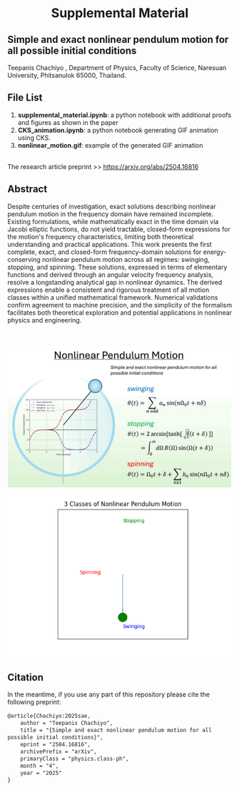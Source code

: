 <h1 align="center">Supplemental Material</h1>
<h2 aligne="center">Simple and exact nonlinear pendulum motion for all possible initial conditions</h2>
Teepanis Chachiyo <teepanisc@nu.ac.th>, Department of Physics, Faculty of Science, Naresuan University, Phitsanulok 65000, Thailand.


## File List
1. **supplemental_material.ipynb**: a python notebook with additional proofs and figures as shown in the paper
2. **CKS_animation.ipynb**: a python notebook generating GIF animation using CKS.
3. **nonlinear_motion.gif**: example of the generated GIF animation

<br>
The research article preprint >> <a href="https://arxiv.org/abs/2504.16816">https://arxiv.org/abs/2504.16816</a>

## Abstract
Despite centuries of investigation, exact solutions describing nonlinear pendulum motion in the frequency domain have remained incomplete. Existing formulations, while mathematically exact in the time domain via Jacobi elliptic functions, do not yield tractable, closed-form expressions for the motion's frequency characteristics, limiting both theoretical understanding and practical applications. This work presents the first complete, exact, and closed-form frequency-domain solutions for energy-conserving nonlinear pendulum motion across all regimes: swinging, stopping, and spinning. These solutions, expressed in terms of elementary functions and derived through an angular velocity frequency analysis, resolve a longstanding analytical gap in nonlinear dynamics. The derived expressions enable a consistent and rigorous treatment of all motion classes within a unified mathematical framework. Numerical validations confirm agreement to machine precision, and the simplicity of the formalism facilitates both theoretical exploration and potential applications in nonlinear physics and engineering.

<br>
<br>
<center><img src="CKS.gif" width="540"  alt="Pendulum Motion"></center>
<center><img src="nonlinear_motion.gif" width="540"  alt="3 Classes of Nonlinear Pedulum Motion"></center>

## Citation

In the meantime, if you use any part of this repository please cite the following preprint:

```
@article{Chachiyo:2025sae,
    author = "Teepanis Chachiyo",
    title = "{Simple and exact nonlinear pendulum motion for all possible initial conditions}",
    eprint = "2504.16816",
    archivePrefix = "arXiv",
    primaryClass = "physics.class-ph",
    month = "4",
    year = "2025"
}
